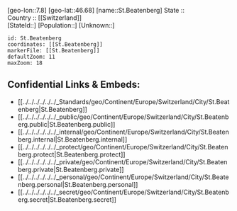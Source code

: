 ﻿---
location: [46.68,7.8] 
mapzoom: [7,12] 
mapmarker: city 
type: City
tags:
- geo/City


SpocWebEntityId: 34442
isDeleted: false
confidential: public

---
[geo-lon::7.8] 
[geo-lat::46.68] 
[name::St.Beatenberg] 
State ::  
Country :: [[Switzerland]]  
[StateId::] 
[Population::] 
[Unknown::] 


```leaflet
id: St.Beatenberg
coordinates: [[St.Beatenberg]] 
markerFile: [[St.Beatenberg]] 
defaultZoom: 11 
maxZoom: 18
```


## Confidential Links & Embeds: 
- [[../../../../../../_Standards/geo/Continent/Europe/Switzerland/City/St.Beatenberg|St.Beatenberg]] 
- [[../../../../../../_public/geo/Continent/Europe/Switzerland/City/St.Beatenberg.public|St.Beatenberg.public]] 
- [[../../../../../../_internal/geo/Continent/Europe/Switzerland/City/St.Beatenberg.internal|St.Beatenberg.internal]] 
- [[../../../../../../_protect/geo/Continent/Europe/Switzerland/City/St.Beatenberg.protect|St.Beatenberg.protect]] 
- [[../../../../../../_private/geo/Continent/Europe/Switzerland/City/St.Beatenberg.private|St.Beatenberg.private]] 
- [[../../../../../../_personal/geo/Continent/Europe/Switzerland/City/St.Beatenberg.personal|St.Beatenberg.personal]] 
- [[../../../../../../_secret/geo/Continent/Europe/Switzerland/City/St.Beatenberg.secret|St.Beatenberg.secret]] 
